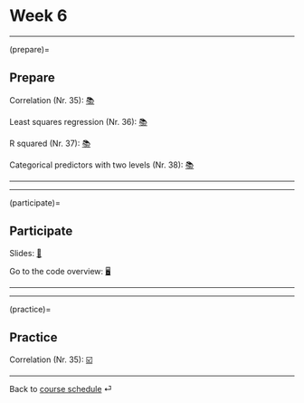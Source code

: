 # Week 6



---

(prepare)=
## Prepare

Correlation (Nr. 35): [📚](https://openintro-ims.netlify.app/model-slr.html#describing-linear-relationships-with-correlation)

Least squares regression (Nr. 36): [📚](https://openintro-ims.netlify.app/model-slr.html#least-squares-regression)

R squared (Nr. 37): [📚](https://openintro-ims.netlify.app/model-slr.html#r-squared)

Categorical predictors with two levels (Nr. 38): [📚](https://openintro-ims.netlify.app/model-slr.html#categorical-predictor-two-levels)


---

---


(participate)=
## Participate


Slides: [📑](https://drive.google.com/file/d/10DuEFUE-BVH1NYf84KyXeYA1Ajdre-0I/view?usp=sharing)

Go to the code overview: [🖥](../code/code-overview.md)



---

---


(practice)=
## Practice



Correlation (Nr. 35): [☑️](https://forms.gle/5ntV6z8yHk8g4qgZ8)


---

Back to [course schedule](../files/course-schedule.md) ⏎
